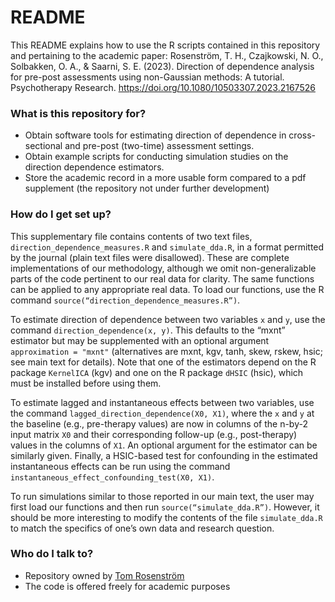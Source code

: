 # README #

This README explains how to use the R scripts contained in this repository and pertaining to the academic paper:
Rosenström, T. H., Czajkowski, N. O., Solbakken, O. A., & Saarni, S. E. (2023). Direction of dependence analysis for pre-post assessments using non-Gaussian methods: A tutorial. Psychotherapy Research. https://doi.org/10.1080/10503307.2023.2167526

### What is this repository for? ###

* Obtain software tools for estimating direction of dependence in cross-sectional and pre-post (two-time) assessment settings.
* Obtain example scripts for conducting simulation studies on the direction dependence estimators.
* Store the academic record in a more usable form compared to a pdf supplement (the repository not under further development)

### How do I get set up? ###

This supplementary file contains contents of two text files, `direction_dependence_measures.R` and `simulate_dda.R`, in a format permitted by the journal (plain text files were disallowed). These are complete implementations of our methodology, although we omit non-generalizable parts of the code pertinent to our real data for clarity. The same functions can be applied to any appropriate real data. To load our functions, use the R command `source(“direction_dependence_measures.R”)`.

To estimate direction of dependence between two variables `x` and `y`, use the command `direction_dependence(x, y)`. This defaults to the “mxnt” estimator but may be supplemented with an optional argument `approximation = "mxnt"` (alternatives are mxnt, kgv, tanh, skew, rskew, hsic; see main text for details). Note that one of the estimators depend on the R package `KernelICA` (kgv) and one on the R package `dHSIC` (hsic), which must be installed before using them.

To estimate lagged and instantaneous effects between two variables, use the command `lagged_direction_dependence(X0, X1)`, where the `x` and `y` at the baseline (e.g., pre-therapy values) are now in columns of the n-by-2 input matrix `X0` and their corresponding follow-up (e.g., post-therapy) values in the columns of `X1`. An optional argument for the estimator can be similarly given. Finally, a HSIC-based test for confounding in the estimated instantaneous effects can be run using the command `instantaneous_effect_confounding_test(X0, X1)`.

To run simulations similar to those reported in our main text, the user may first load our functions and then run `source(“simulate_dda.R”)`. However, it should be more interesting to modify the contents of the file `simulate_dda.R` to match the specifics of one’s own data and research question.

### Who do I talk to? ###

* Repository owned by [Tom Rosenström](https://researchportal.helsinki.fi/en/persons/tom-rosenstr%C3%B6m)
* The code is offered freely for academic purposes